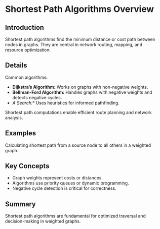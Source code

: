 # Shortest Path Algorithms Overview

## Introduction
Shortest path algorithms find the minimum distance or cost path between nodes in graphs. They are central in network routing, mapping, and resource optimization.

## Details
Common algorithms:

- **Dijkstra’s Algorithm:** Works on graphs with non-negative weights.  
- **Bellman-Ford Algorithm:** Handles graphs with negative weights and detects negative cycles.  
- **A* Search:** Uses heuristics for informed pathfinding.

Shortest path computations enable efficient route planning and network analysis.

## Examples
Calculating shortest path from a source node to all others in a weighted graph.

## Key Concepts
- Graph weights represent costs or distances.  
- Algorithms use priority queues or dynamic programming.  
- Negative cycle detection is critical for correctness.

## Summary
Shortest path algorithms are fundamental for optimized traversal and decision-making in weighted graphs.
